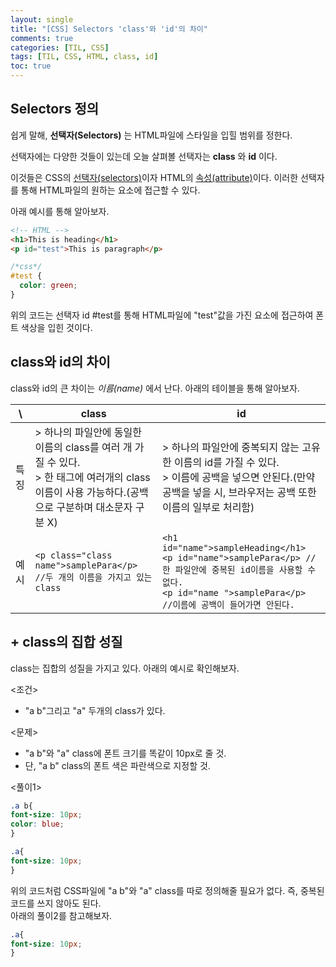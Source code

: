 ```yaml
---
layout: single
title: "[CSS] Selectors 'class'와 'id'의 차이"
comments: true
categories: [TIL, CSS]
tags: [TIL, CSS, HTML, class, id]
toc: true
---
```


## Selectors 정의
쉽게 말해, **선택자(Selectors)** 는 HTML파일에 스타일을 입힐 범위를 정한다. 

선택자에는 다양한 것들이 있는데 오늘 살펴볼 선택자는 **class** 와 **id** 이다.  

이것들은 CSS의 <u>선택자(selectors)</u>이자 HTML의 <u>속성(attribute)</u>이다. 이러한 선택자를 통해 HTML파일의 원하는 요소에 접근할 수 있다.  

아래 예시를 통해 알아보자.
```html
<!-- HTML -->
<h1>This is heading</h1>
<p id="test">This is paragraph</p>
```
```css
/*css*/
#test {
  color: green;
}
```
위의 코드는 선택자 id #test를 통해 HTML파일에 "test"값을 가진 요소에 접근하여 폰트 색상을 입힌 것이다. 


## class와 id의 차이
class와 id의 큰 차이는 *이름(name)* 에서 난다. 아래의 테이블을 통해 알아보자. 

\ | class | id
 --- | --- | ---
특징 | > 하나의 파일안에 동일한 이름의 class를 여러 개 가질 수 있다.<br/> > 한 태그에 여러개의 class 이름이 사용 가능하다.(공백으로 구분하며 대소문자 구분 X)| > 하나의 파일안에 중복되지 않는 고유한 이름의 id를 가질 수 있다.<br/> > 이름에 공백을 넣으면 안된다.(만약 공백을 넣을 시, 브라우저는 공백 또한 이름의 일부로 처리함)
예시 | `<p class="class name">samplePara</p> //두 개의 이름을 가지고 있는 class` | `<h1 id="name">sampleHeading</h1>`<br/>`<p id="name">samplePara</p> //한 파일안에 중복된 id이름을 사용할 수 없다.`<br/>`<p id="name ">samplePara</p> //이름에 공백이 들어가면 안된다.`


## + class의 집합 성질
class는 집합의 성질을 가지고 있다. 아래의 예시로 확인해보자. 

<조건>
- "a b"그리고 "a" 두개의 class가 있다.

<문제> 
- "a b"와 "a" class에 폰트 크기를 똑같이 10px로 줄 것. 
- 단, "a b" class의 폰트 색은 파란색으로 지정할 것.  

<풀이1>
```css
.a b{
font-size: 10px;
color: blue;
}

.a{
font-size: 10px;
}
```
위의 코드처럼 CSS파일에 "a b"와 "a" class를 따로 정의해줄 필요가 없다. 즉, 중복된 코드를 쓰지 않아도 된다.  
아래의 풀이2를 참고해보자. 

```css
.a{
font-size: 10px;
}
```


